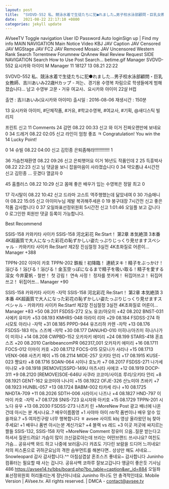 ```yaml
---
layout: post
title:  "SVDVD-552 私、競泳水着で生徒たちに犯●れました…男子校水泳部顧問・巨乳女教師、吉川あいみ22歳Hカップ - 저는、경기용 수영복 차림으로 학생들에게 범해졌습니다... 남고 수영부 고문・거유 여교사、요시카와 아이미 22살 H컵"
date:   2021-08-22 22:17:10 +0800
categories: jekyll update
---
```


AVseeTV
Toggle navigation
User ID
Password
  Auto loginSign up  |  Find my info
MAIN NAVIGATION
Main
Notice
Video
KBJ
JAV Caption
JAV Censored
JAV MGStage
JAV FC2
JAV Removed Mosaic
JAV Uncensored
Western
Rank
Search
Torrentnew
Forumnew
QnAnew
Real Review
Request
SIDE NAVIGATION
Search
How to Use
Post Search...
betime.gif
Manager SVDVD-552 요시카와 아이미
M Manager   11   18127   13 08.21 22:22

SVDVD-552 私、競泳水着で生徒たちに犯●れました…男子校水泳部顧問・巨乳女教師、吉川あいみ22歳Hカップ - 저는、경기용 수영복 차림으로 학생들에게 범해졌습니다... 남고 수영부 고문・거유 여교사、요시카와 아이미 22살 H컵

출연 : 吉川あいみ(요시카와 아이미)
출시일 : 2016-08-06
재생시간 : 150분

 
13
 요시카와 아이미, #단체작품, #거유, #학교수영복, #여교사, #기획, @새디스틱 빌리지

프린트 신고
 11 Comments
24 감먼  08.22 00:33  신고
와 이거 진짜오랜만에 보네요
0
34 드레거  08.22 02:05  신고
라인이 엄청 좋죠 ㅋ
 Congratulation! You win the 14 Lucky Point!

0
14 슈빌  08.22 04:00  신고
김민종 은퇴좀해라!!!!!!!!!!!!
1

36 가슴천재환영  08.22 09:26  신고
은퇴햇어요 이거 16년도 작품인데
2
25 득흥박사  08.22 22:23  신고
님 댓글을 보니 잡을마음이 사라졌습니다
0
34 약오롭냐  4시간전  신고
김민종 ...
웃겼다 열글자
0

45 홈플러스  08.22 10:29  신고
몸매 좋은 배우가 입는 수영복은 정말 최고
0

17 각시탈이  08.22 10:42  신고
드라마 고스트 역주행했는데 닮았네여
0
30 가슴매니아  08.22 15:05  신고
아이미누님 제발 복귀해주세욘
0
19 봉구대장  7시간전  신고
좋은 작품 감사합니다
0
37 오일좌표선정위원회  5시간전  신고
1:01:46 오일플 보고 갑니다
0
로그인한 회원만 댓글 등록이 가능합니다.

Best Recommend

SSIS-158 카와키타 사이카
SSIS-158 河北彩花 Re:Start！ 第2章 本気絶頂 3本番 4K超画質で大人になった彩花の恥ずかしい姿たっぷりじっくり見せますスペシャル - 카와키타 사이카 Re:Start! 제2장 진심절정 3실전 4K초화질로 어른이…
Manager +388

TPPN-202 이마이 카호
TPPN-202 鉄板！初降臨！ 連続ヌキ！精子をぶっかけ！浴びる！浴びる！浴びる！金玉空っぽになるまで精子を吸い取る！精子を愛する淫女 今井夏帆 - 철판！ 첫 강림！ 연속 사정！ 정자를 붓카케！ 뒤집어쓰고！ 뒤집어쓰고！ 뒤집어쓰…
Manager +90

SSIS-158 카와키타 사이카 -자막
SSIS-158 河北彩花 Re:Start！ 第2章 本気絶頂 3本番 4K超画質で大人になった彩花の恥ずかしい姿たっぷりじっくり見せますスペシャル - 카와키타 사이카 Re:Start! 제2장 진심절정 3실전 4K초화질로 어른이…
Manager +83
+50  08.201 FSDSS-272 오노 유코/아오이
+42  08.202 BNST-031 사에키 유미카
+53  08.193 KMHRS-048 아라이 리마
+29  08.184 FSDSS-274 하시모토 아리나 -자막
+31  08.185 PPPD-944 유즈리하 카렌 -자막
+13  08.176 FSDSS-183 미노 스즈메 -자막
+30  08.177 DANUHD-010 미히나/아즈미 히나/나가이 미히나
+14  08.208 CWPBD-152 오카자키 에미리
+24  08.199 STARS-418 혼죠 스즈
+20  08.2010 CaribbeancomPR 062317_001 오카자키 에미리
+16  08.1711 FOCS-012 이마이 카호
+20  08.1712 FOCS-015 모모나가 사리나
+15  08.1713 VENX-068 사츠키 메이
+15  08.2114 MIDE-257 오키타 안리
+17  08.1915 KUSE-023 쨩요타
+8  08.1716 SOAN-064 시이나 호노카
+7  08.2017 FSDSS-271 나가세 미나모
+9  08.1918 [REMOVE]SSPD-149U 마츠시타 사에코
+12  08.1919 DOCP-311
+9  08.2120 [REMOVE]SOE-646U 사쿠라 코코미/사이죠 루리/오키타 안리
+8  08.1921 GENT-162 요코미야 나나미
+15  08.1922 OFJE-326 산노미야 츠바키
+7  08.1923 HUNBL-057
+13  08.1724 BABM-002 타카세 리나
+10  08.1725 NHDTA-709
+11  08.2026 SDTH-006 시라이시 나즈나
+4  08.1827 HND-797 이마이 카호 -자막
+7  08.1728 SNIS-723 요시자와 아키호
+15  08.1729 TPPN-201 시노다 유우
+13  08.2030 FSDSS-273 나츠키 린
+MoreNew Post
 광고 배너에 나온 건데 아시는 분 계시나요..?
 배우이름쫌영
+1 사야마 아이 ntr작
 품번이나 배우 알수 있을까요.?
+5 여자친구랑 너무 행복합니다 ㅎ
 avsee 사이트 kbj 영상 올라왔던 bj 찾아주세요!
+1 배우나 품번 아시는분 계신가요?
+4 블랙 vs 레드
+3 이곳 저곳에 싸지르는 짤들
 SSIS-132, SSIS-158 자막
+MoreNew Comment
정유미 으음..질문 받는다고 하셔서 질문드려요! 가슴이 많이 크신걸로아는데 브라는 어떤브랜드 쓰시나요? 여친도 가슴…
공유사백 와드 하고 나중에 보러옵니다
캬죠도 기다린 보람을 드디어 느끼네요! 저의 피스톤으로 귀하군요님의 격한 슴부먼트를 해본다면.. 상상만 해도 서네요…
Snowleopard 감사 감사합니다.^^
아침삼겹살 혼조스즈 좋네요~ 감사합니다
Juninho 컴퓨터는 필요할 때 사는 겁니다.
공유사백 코하루 잘보고갑니다 앵글이 좋은듯
기사님486 https://avsee14.tv/bbs/board.php?bo_table=caption&wr_id=884
오일좌표선정위원회 허리돌리는게 장난아니네요
Juninho 하나도 안 충격적인데요.
Mobile Version |
 AVsee.tv. All rights reserved. | DMCA - contact@avsee.tv

